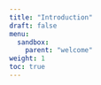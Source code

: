 ```yaml
---
title: "Introduction"
draft: false
menu:
  sandbox:
    parent: "welcome"
weight: 1
toc: true
---
```

